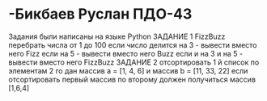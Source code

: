 # -Бикбаев Руслан ПДО-43
Задания были написаны на языке Python
ЗАДАНИЕ 1 FizzBuzz перебрать числа от 1 до 100 если число делится на 3 - вывести вместо него Fizz если на 5 - вывести вместо него Buzz если и на 3 и на 5 - вывести вместо него FizzBuzz
ЗАДАНИЕ 2 отсортировать 1 й список по элементам 2 го дан массив a = [1, 4, 6] и массив b = [11, 33, 22] если отсортировать первый массив по второму должен получиться массив [1,6,4]
